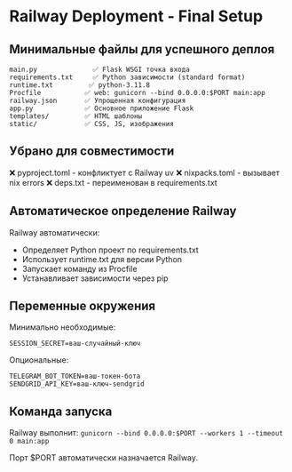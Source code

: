 # Railway Deployment - Final Setup

## Минимальные файлы для успешного деплоя

```
main.py              ✅ Flask WSGI точка входа
requirements.txt     ✅ Python зависимости (standard format)
runtime.txt         ✅ python-3.11.8
Procfile           ✅ web: gunicorn --bind 0.0.0.0:$PORT main:app
railway.json       ✅ Упрощенная конфигурация
app.py             ✅ Основное приложение Flask
templates/         ✅ HTML шаблоны
static/            ✅ CSS, JS, изображения
```

## Убрано для совместимости

❌ pyproject.toml - конфликтует с Railway uv
❌ nixpacks.toml - вызывает nix errors
❌ deps.txt - переименован в requirements.txt

## Автоматическое определение Railway

Railway автоматически:
- Определяет Python проект по requirements.txt
- Использует runtime.txt для версии Python
- Запускает команду из Procfile
- Устанавливает зависимости через pip

## Переменные окружения

Минимально необходимые:
```
SESSION_SECRET=ваш-случайный-ключ
```

Опциональные:
```
TELEGRAM_BOT_TOKEN=ваш-токен-бота
SENDGRID_API_KEY=ваш-ключ-sendgrid
```

## Команда запуска

Railway выполнит: `gunicorn --bind 0.0.0.0:$PORT --workers 1 --timeout 0 main:app`

Порт $PORT автоматически назначается Railway.